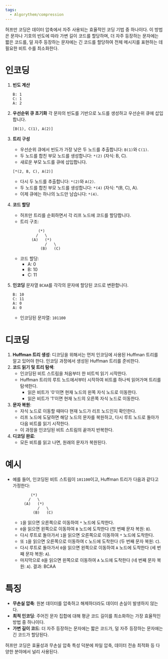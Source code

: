 ```yaml
---
tags:
  - Algorythem/compression
---
```

허프만 코딩은 데이터 압축에서 자주 사용되는 효율적인 코딩 기법 중 하나이다. 이 방법은 문자나 기호의 빈도에 따라 가변 길이 코드를 할당하며, 더 자주 등장하는 문자에는 짧은 코드를, 덜 자주 등장하는 문자에는 긴 코드를 할당하여 전체 메시지를 표현하는 데 필요한 비트 수를 최소화한다.

# 인코딩
1. **빈도 계산**
   ```
   B: 1
   C: 1
   A: 2
   ```

2. **우선순위 큐 초기화**
   각 문자의 빈도를 기반으로 노드를 생성하고 우선순위 큐에 삽입합니다.
   ```
   [B(1), C(1), A(2)]
   ```

3. **트리 구성**
   - 우선순위 큐에서 빈도가 가장 낮은 두 노드를 추출합니다: `B(1)`와 `C(1)`.
   - 두 노드를 합친 부모 노드를 생성합니다: `*(2)` (자식: B, C).
   - 새로운 부모 노드를 큐에 삽입합니다.
   ```
   [*(2, B, C), A(2)]
   ```
   - 다시 두 노드를 추출합니다: `*(2)`와 `A(2)`.
   - 두 노드를 합친 부모 노드를 생성합니다: `*(4)` (자식: *(B, C), A).
   - 이제 큐에는 하나의 노드만 남습니다: `*(4)`.
4. **코드 할당**
   - 허프만 트리를 순회하면서 각 리프 노드에 코드를 할당합니다.
   - 트리 구조:
     ```
             (*)
            /   \
          (A)   (*)
                /   \
              (B)   (C)
     ```
   - 코드 할당:
     - A: 0
     - B: 10
     - C: 11
5. **인코딩**
   문자열 `BCAA`를 각각의 문자에 할당된 코드로 변환합니다.
   ```
   B: 10
   C: 11
   A: 0
   A: 0
   ```
   - 인코딩된 문자열: `101100`

# 디코딩
1. **Huffman 트리 생성**: 디코딩을 위해서는 먼저 인코딩에 사용된 Huffman 트리를 알고 있어야 한다. 인코딩 과정에서 생성된 Huffman 트리를 준비한다.
2. **코드 읽기 및 트리 탐색**:
   - 인코딩된 비트 스트림을 처음부터 한 비트씩 읽기 시작한다.
   - Huffman 트리의 루트 노드에서부터 시작하여 비트를 하나씩 읽어가며 트리를 탐색한다.
     - 읽은 비트가 '0'이면 현재 노드의 왼쪽 자식 노드로 이동한다.
     - 읽은 비트가 '1'이면 현재 노드의 오른쪽 자식 노드로 이동한다.
3. **문자 복원**:
   - 자식 노드로 이동할 때마다 현재 노드가 리프 노드인지 확인한다.
   - 리프 노드에 도달하면 해당 노드의 문자를 복원하고, 다시 루트 노드로 돌아가 다음 비트를 읽기 시작한다.
   - 이 과정을 인코딩된 비트 스트림의 끝까지 반복한다.
4. **디코딩 완료**: 
   - 모든 비트를 읽고 나면, 원래의 문자가 복원된다.
# 예시
- 예를 들어, 인코딩된 비트 스트림이 `101100`이고, Huffman 트리가 다음과 같다고 가정한다:
  ```
          (*)
         /   \
       (A)   (*)
             /   \
           (B)   (C)
  ```
  - `1`을 읽으면 오른쪽으로 이동하여 `*` 노드에 도착한다.
  - `0`을 읽으면 왼쪽으로 이동하여 `B` 노드에 도착한다 (첫 번째 문자 복원: `B`).
  - 다시 루트로 돌아가서 `1`을 읽으면 오른쪽으로 이동하여 `*` 노드에 도착한다.
  - 또 `1`을 읽으면 오른쪽으로 이동하여 `C` 노드에 도착한다 (두 번째 문자 복원: `C`).
  - 다시 루트로 돌아가서 `0`을 읽으면 왼쪽으로 이동하여 `A` 노드에 도착한다 (세 번째 문자 복원: `A`).
  - 마지막으로 `0`을 읽으면 왼쪽으로 이동하여 `A` 노드에 도착한다 (네 번째 문자 복원: `A`).
결과: BCAA
# 특징
- **무손실 압축**: 원본 데이터를 압축하고 해제하더라도 데이터 손실이 발생하지 않는다.
- **최적 인코딩**: 주어진 문자 집합에 대해 평균 코드 길이를 최소화하는 가장 효율적인 방법 중 하나이다.
- **가변 길이 코드**: 더 자주 등장하는 문자에는 짧은 코드가, 덜 자주 등장하는 문자에는 긴 코드가 할당된다.

허프만 코딩은 효율성과 무손실 압축 특성 덕분에 파일 압축, 데이터 전송 최적화 등 다양한 분야에서 널리 사용된다. 